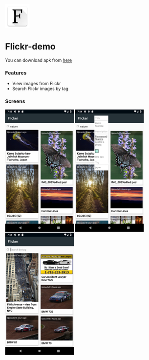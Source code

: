 <img src="https://github.com/IamAKX/Flickr-demo/blob/master/app/src/main/res/drawable/logo.png?raw=true" width="80" height="80" />

# Flickr-demo

You can download apk from [here](https://github.com/IamAKX/Flickr-demo/blob/master/app/release/flickr-demo.apk?raw=true)

### Features
- View images from Flickr
- Search Flickr images by tag


### Screens

<img src="https://github.com/IamAKX/Flickr-demo/blob/master/screenshots/1.png?raw=true" width="225" height="400" />    <img src="https://github.com/IamAKX/Flickr-demo/blob/master/screenshots/2.png?raw=true" width="225" height="400" />    <img src="https://github.com/IamAKX/Flickr-demo/blob/master/screenshots/3.png?raw=true" width="225" height="400" />
